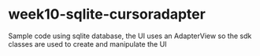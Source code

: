 # week10-sqlite-cursoradapter
Sample code using sqlite database, the UI uses an AdapterView 
so  the sdk classes are used to create and manipulate the UI
